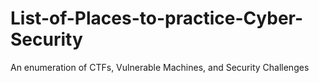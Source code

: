 # List-of-Places-to-practice-Cyber-Security
An enumeration of CTFs, Vulnerable Machines, and Security Challenges
